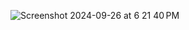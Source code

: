 ![Screenshot 2024-09-26 at 6 21 40 PM](https://github.com/user-attachments/assets/99d6ba37-3cc2-4837-a7ed-991a7a903358)
